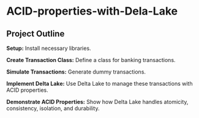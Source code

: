 # ACID-properties-with-Dela-Lake
## Project Outline

**Setup:** Install necessary libraries.

**Create Transaction Class:** Define a class for banking transactions.

**Simulate Transactions:** Generate dummy transactions.

**Implement Delta Lake:** Use Delta Lake to manage these transactions with ACID properties.

**Demonstrate ACID Properties:** Show how Delta Lake handles atomicity, consistency, isolation, and durability.
